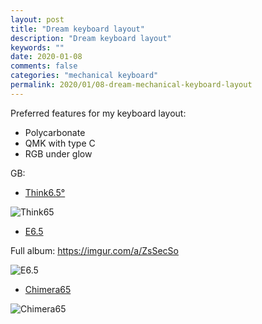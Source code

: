 ```yaml
---
layout: post
title: "Dream keyboard layout"
description: "Dream keyboard layout"
keywords: ""
date: 2020-01-08
comments: false
categories: "mechanical keyboard"
permalink: 2020/01/08-dream-mechanical-keyboard-layout
---
```


Preferred features for my keyboard layout:

* Polycarbonate
* QMK with type C
* RGB under glow

GB:

* [Think6.5°](https://geekhack.org/index.php?topic=100166.0)

![Think65]

* [E6.5](https://geekhack.org/index.php?topic=99655.0)

Full album: https://imgur.com/a/ZsSecSo

![E6.5]

* [Chimera65](https://geekhack.org/index.php?topic=103528.0)

![Chimera65]

[Think65]: https://instagram.fhan3-2.fna.fbcdn.net/v/t51.2885-15/e35/56436557_130423808047555_7983080405962905569_n.jpg?_nc_ht=instagram.fhan3-2.fna.fbcdn.net&_nc_cat=107&_nc_ohc=39L1OLL8uwEAX-DIqRT&oh=1fa517d14e90c9d11044e1043ce34f4a&oe=5E9B804C
[E6.5]: https://i.imgur.com/ALzNll3.jpg
[Chimera65]: https://instagram.fhan3-2.fna.fbcdn.net/v/t51.2885-15/e35/s1080x1080/71029383_2782329891797791_4853721067203993920_n.jpg?_nc_ht=instagram.fhan3-2.fna.fbcdn.net&_nc_cat=107&_nc_ohc=qHFU-baaur4AX-qZMMl&oh=923405abd8c62fb9a1add06e5efa39e9&oe=5EAA3363
